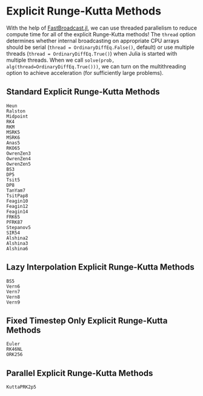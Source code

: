 # Explicit Runge-Kutta Methods

With the help of [FastBroadcast.jl](https://github.com/YingboMa/FastBroadcast.jl),
we can use threaded parallelism to reduce compute time for all of the explicit Runge-Kutta methods!
The `thread` option determines whether internal broadcasting on appropriate CPU arrays should be serial
(`thread = OrdinaryDiffEq.False()`, default) or use multiple threads
(`thread = OrdinaryDiffEq.True()`) when Julia is started with multiple threads.
When we call `solve(prob, alg(thread=OrdinaryDiffEq.True()))`,
we can turn on the multithreading option to achieve acceleration
(for sufficiently large problems).

## Standard Explicit Runge-Kutta Methods

```@docs
Heun
Ralston
Midpoint
RK4
RKM
MSRK5
MSRK6
Anas5
RKO65
OwrenZen3
OwrenZen4
OwrenZen5
BS3
DP5
Tsit5
DP8
TanYam7
TsitPap8
Feagin10
Feagin12
Feagin14
FRK65
PFRK87
Stepanov5
SIR54
Alshina2
Alshina3
Alshina6
```

## Lazy Interpolation Explicit Runge-Kutta Methods

```@docs
BS5
Vern6
Vern7
Vern8
Vern9
```

## Fixed Timestep Only Explicit Runge-Kutta Methods

```@docs
Euler
RK46NL
ORK256
```

## Parallel Explicit Runge-Kutta Methods

```@docs
KuttaPRK2p5
```
